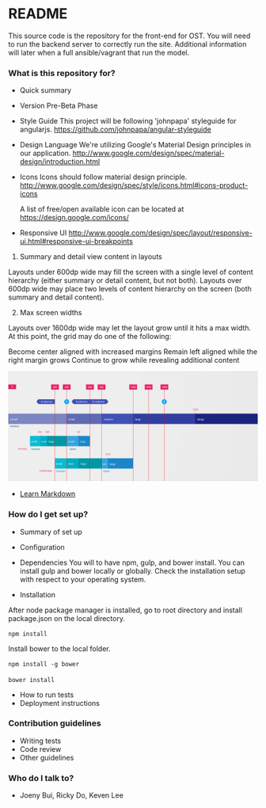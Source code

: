 # README #

This source code is the repository for the front-end for OST.  You will need to run the backend server to correctly 
run the site.  Additional information will later when a full ansible/vagrant that run the model.

### What is this repository for? ###

* Quick summary
* Version
  Pre-Beta Phase

* Style Guide
  This project will be following 'johnpapa' styleguide for angularjs.
  https://github.com/johnpapa/angular-styleguide
  
* Design Language
  We're utilizing Google's Material Design principles in our application.
  http://www.google.com/design/spec/material-design/introduction.html

* Icons
  Icons should follow material design principle.
  http://www.google.com/design/spec/style/icons.html#icons-product-icons
  
  A list of free/open available icon can be located at
  https://design.google.com/icons/

* Responsive UI
  http://www.google.com/design/spec/layout/responsive-ui.html#responsive-ui-breakpoints
  
1. Summary and detail view content in layouts
  
  Layouts under 600dp wide may fill the screen with a single level of content hierarchy (either summary or detail content, but not both).
  Layouts over 600dp wide may place two levels of content hierarchy on the screen (both summary and detail content).
  
2. Max screen widths
  
  Layouts over 1600dp wide may let the layout grow until it hits a max width. At this point, the grid may do one of the following:
  
  Become center aligned with increased margins
  Remain left aligned while the right margin grows
  Continue to grow while revealing additional content
  
  ![Alt text](docs/layout_adaptive_breakpoints_01.png "Responsive UI Layout")

  
* [Learn Markdown](https://bitbucket.org/tutorials/markdowndemo)

### How do I get set up? ###

* Summary of set up
* Configuration
* Dependencies
  You will to have npm, gulp, and bower install.  You can install gulp and bower locally or globally.  Check the 
  installation setup with respect to your operating system.
  
* Installation

After node package manager is installed, go to root directory and install package.json on the local directory.
```
npm install
```

Install bower to the local folder.
```
npm install -g bower

bower install
```

* How to run tests
* Deployment instructions

### Contribution guidelines ###

* Writing tests
* Code review
* Other guidelines

### Who do I talk to? ###

* Joeny Bui, Ricky Do, Keven Lee